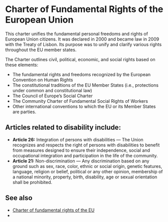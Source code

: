 # Charter of Fundamental Rights of the European Union

This charter unifies the fundamental personal freedoms and rights of European Union citizens. It was declared in 2000 and became law in 2009 with the Treaty of Lisbon. Its purpose was to unify and clarify various rights throughout the EU member states.

The Charter outlines civil, political, economic, and social rights based on these elements:

- The fundamental rights and freedoms recognized by the European Convention on Human Rights
- The constitutional traditions of the EU Member States (i.e., protections under common and constitutional law)
- The Council of Europe’s Social Charter
- The Community Charter of Fundamental Social Rights of Workers
- Other international conventions to which the EU or its Member States are parties.

## Articles related to disability include:

- <strong>Article 26:</strong> Integration of persons with disabilities — The Union recognizes and respects the right of persons with disabilities to benefit from measures designed to ensure their independence, social and occupational integration and participation in the life of the community.
- <strong>Article 21:</strong> Non-discrimination — Any discrimination based on any ground such as sex, race, color, ethnic or social origin, genetic features, language, religion or belief, political or any other opinion, membership of a national minority, property, birth, disability, age or sexual orientation shall be prohibited.

## See also

- [Charter of fundamental rights of the EU](https://www.europarl.europa.eu/charter/pdf/text_en.pdf)
- 